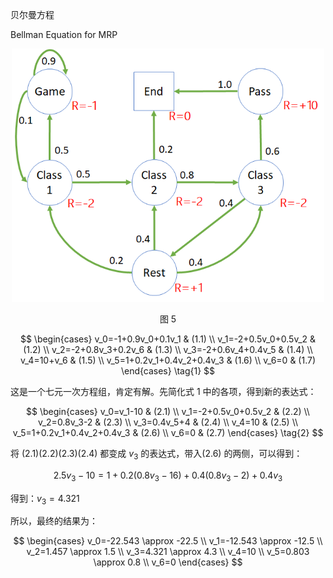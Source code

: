 
贝尔曼方程

Bellman Equation for MRP

<center>
<img src="./img/Student-2.png" width="500">

图 5
</center>

$$
\begin{cases}
v_0=-1+0.9v_0+0.1v_1 & (1.1)
\\
v_1=-2+0.5v_0+0.5v_2 & (1.2)
\\
v_2=-2+0.8v_3+0.2v_6 & (1.3)
\\
v_3=-2+0.6v_4+0.4v_5 & (1.4)
\\
v_4=10+v_6 & (1.5)
\\
v_5=1+0.2v_1+0.4v_2+0.4v_3 & (1.6)
\\
v_6=0 & (1.7)
\end{cases}
\tag{1}
$$

这是一个七元一次方程组，肯定有解。先简化式 1 中的各项，得到新的表达式：

$$
\begin{cases}
v_0=v_1-10 & (2.1)
\\
v_1=-2+0.5v_0+0.5v_2 & (2.2)
\\
v_2=0.8v_3-2 & (2.3)
\\
v_3=0.4v_5+4 & (2.4)
\\
v_4=10 & (2.5)
\\
v_5=1+0.2v_1+0.4v_2+0.4v_3 & (2.6)
\\
v_6=0 & (2.7)
\end{cases}
\tag{2}
$$

将 $(2.1)(2.2)(2.3)(2.4)$ 都变成 $v_3$ 的表达式，带入$(2.6)$ 的两侧，可以得到：

$$
2.5v_3-10=1+0.2(0.8v_3-16)+0.4(0.8v_3-2)+0.4v_3
$$

得到：$v_3=4.321$

所以，最终的结果为：

$$
\begin{cases}
v_0=-22.543 \approx -22.5
\\
v_1=-12.543 \approx -12.5
\\
v_2=1.457 \approx 1.5
\\
v_3=4.321 \approx 4.3
\\
v_4=10
\\
v_5=0.803 \approx 0.8
\\
v_6=0
\end{cases}
$$

